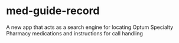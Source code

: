 # med-guide-record
A new app that acts as a search engine for locating Optum Specialty Pharmacy medications and instructions for call handling
